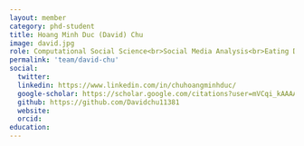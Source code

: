 ```yaml
---
layout: member
category: phd-student
title: Hoang Minh Duc (David) Chu
image: david.jpg
role: Computational Social Science<br>Social Media Analysis<br>Eating Disorders
permalink: 'team/david-chu'
social:
  twitter: 
  linkedin: https://www.linkedin.com/in/chuhoangminhduc/
  google-scholar: https://scholar.google.com/citations?user=mVCqi_kAAAAJ&hl=en
  github: https://github.com/Davidchu11381
  website: 
  orcid:
education:
---
```


